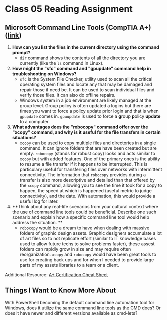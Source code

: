 # Class 05 Reading Assignment

## Microsoft Command Line Tools (CompTIA A+) ([link](https://www.professormesser.com/professor-messer-archives/220-1002/microsoft-command-line-tools/))

1. **How can you list the files in the current directory using the command prompt?**
	- `dir` command shows the contents of all the directory you are currently (like the `ls` command in Linux).
2. **How might the "sfc" command and "gpupdate" command help in troubleshooting on Windows?**
	- `sfc` is the System File Checker, utility used to scan all the critical operating system files and locate any that may be damaged and repair those if need be. It can be used to scan individual files and verify those files. It can also do offline repairs. 
	- Windows system in a job environment are likely managed at the group level. Group policy is often updated a logins but there are times you want to force a policy update prior login and that is when `gpupdate` comes in. `gpuupdate` is used to force a **g**roup **p**olicy **update** to a computer.
3. **What advantages does the "robocopy" command offer over the "xcopy" command, and why is it useful for the file transfers in certain situations?**
	- `xcopy` can be used to copy multiple files and directories in a single command. It can ignore folders that are have been created but are empty. `robocopy` (stands for robust copy) looks and acts similar to `xcopy` but with added features. One of the primary ones is the ability to resume a file transfer if it happens to be interrupted. This is particulary useful for transfering files over networks with intermittent connectivity. The information that `robocopy` provides during a transfer is also more descriptive and detailed than that offered by the `xcopy` command, allowing you to see the time it took for a copy to happen, the speed at which is happened (useful metric to judge connectivity), and the date. With automation, this would provide a useful log for later.
4. **Think about any real-life scenarios from your cultural context where the use of command line tools could be beneficial. Describe one such scenario and explain how a specific command line tool would help address the situation. **
	- `robocopy` would be a dream to have when dealing with massive folders of graphic design assets. Graphic designers accumulate a lot of art files so to not replicate effort (similar to IT knowledge bases used to allow future techs to solve problems faster), these assest folders can rapidly grow in size and may require often reorganization. `xcopy` and `robocopy` would have been great tools to use for creating back ups and for when I needed to provide large parts of my assets libraries to a team or a client. 

Additional Resource: [A+ Certification Cheat Sheet](https://gcit.enschool.org/ourpages/auto/2017/8/2/56105037/220%20901%20Cheat%20Sheet%202017.pdf)

## Things I Want to Know More About
With PowerShell becoming the default command line automation tool for Windows, does it utilize the same command line tools as the CMD does? Or does it have newer and different versions available as cmd-lets?
